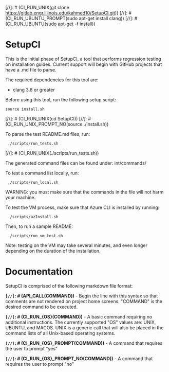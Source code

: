 [//]: # (CI_RUN_UNIX(git clone https://gitlab.engr.illinois.edu/kahmed10/SetupCI.git))
[//]: # (CI_RUN_UBUNTU_PROMPT(sudo apt-get install clang))
[//]: # (CI_RUN_UBUNTU(sudo apt-get -f install))

# SetupCI
This is the initial phase of SetupCI, a tool that performs regression testing on installation guides. Current support will begin with GitHub projects that have a .md file to parse.

The required dependencies for this tool are:
* clang 3.8 or greater

Before using this tool, run the following setup script:
```
source install.sh
```
[//]: # (CI_RUN_UNIX(cd SetupCI))
[//]: # (CI_RUN_UNIX_PROMPT_NO(source ./install.sh))

To parse the test README.md files, run:
```
 ./scripts/run_tests.sh
```
[//]: # (CI_RUN_UNIX(./scripts/run_tests.sh))

The generated command files can be found under: int/commands/

To test a command list locally, run:
```
 ./scripts/run_local.sh
```
WARNING: you must make sure that the commands in the file will not harm
your machine.

To test the VM process, make sure that Azure CLI is installed by running:
```
 ./scripts/azInstall.sh
```

Then, to run a sample README:
```
 ./scripts/run_vm_test.sh
```
Note: testing on the VM may take several minutes, and even longer depending
on the duration of the installation.

# Documentation
SetupCI is comprised of the following markdown file format:

**`[//]`: # (API_CALL(COMMAND))** - Begin the line with this syntax so that
comments are not rendered on project home screens. "COMMAND" is the desired
command to be executed.

**`[//]`: # (CI_RUN_{OS}(COMMAND))** - A basic command requiring no additional
instructions. The currently supported "OS" values are: UNIX, UBUNTU, and
MACOS. UNIX is a generic call that will also be placed in the command lists
of all Unix-based operating systems.

**`[//]`: # (CI_RUN_{OS}_PROMPT(COMMAND))** - A command that requires the user
to prompt "yes"

**`[//]`: # (CI_RUN_{OS}_PROMPT_NO(COMMAND))** - A command that requires the user
to prompt "no"